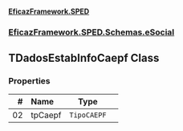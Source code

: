 #### [EficazFramework.SPED](EficazFrameworkSPED.md 'EficazFramework SPED')
### [EficazFramework.SPED.Schemas.eSocial](EficazFramework.SPED.Schemas.eSocial.md 'EficazFramework.SPED.Schemas.eSocial')

## TDadosEstabInfoCaepf Class
### Properties

| # | Name | Type | |
| ---: | :--- | :---: | :--- |
| 02 | tpCaepf | `TipoCAEPF` |  |
